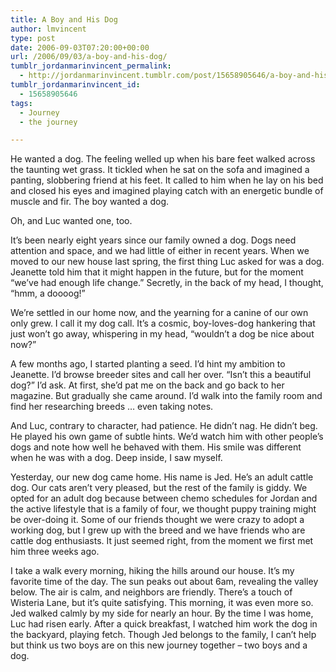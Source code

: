 ```yaml
---
title: A Boy and His Dog
author: lmvincent
type: post
date: 2006-09-03T07:20:00+00:00
url: /2006/09/03/a-boy-and-his-dog/
tumblr_jordanmarinvincent_permalink:
  - http://jordanmarinvincent.tumblr.com/post/15658905646/a-boy-and-his-dog
tumblr_jordanmarinvincent_id:
  - 15658905646
tags:
  - Journey
  - the journey

---
```

He wanted a dog. The feeling welled up when his bare feet walked across the taunting wet grass. It tickled when he sat on the sofa and imagined a panting, slobbering friend at his feet. It called to him when he lay on his bed and closed his eyes and imagined playing catch with an energetic bundle of muscle and fir. The boy wanted a dog.

Oh, and Luc wanted one, too.<!--more-->

It’s been nearly eight years since our family owned a dog. Dogs need attention and space, and we had little of either in recent years. When we moved to our new house last spring, the first thing Luc asked for was a dog. Jeanette told him that it might happen in the future, but for the moment “we’ve had enough life change.” Secretly, in the back of my head, I thought, “hmm, a doooog!”

We’re settled in our home now, and the yearning for a canine of our own only grew. I call it my dog call. It’s a cosmic, boy-loves-dog hankering that just won’t go away, whispering in my head, “wouldn’t a dog be nice about now?”

A few months ago, I started planting a seed. I’d hint my ambition to Jeanette. I’d browse breeder sites and call her over. “Isn’t this a beautiful dog?” I’d ask. At first, she’d pat me on the back and go back to her magazine. But gradually she came around. I’d walk into the family room and find her researching breeds … even taking notes.

And Luc, contrary to character, had patience. He didn’t nag. He didn’t beg. He played his own game of subtle hints. We’d watch him with other people’s dogs and note how well he behaved with them. His smile was different when he was with a dog. Deep inside, I saw myself.

Yesterday, our new dog came home. His name is Jed. He’s an adult cattle dog. Our cats aren’t very pleased, but the rest of the family is giddy. We opted for an adult dog because between chemo schedules for Jordan and the active lifestyle that is a family of four, we thought puppy training might be over-doing it. Some of our friends thought we were crazy to adopt a working dog, but I grew up with the breed and we have friends who are cattle dog enthusiasts. It just seemed right, from the moment we first met him three weeks ago.

I take a walk every morning, hiking the hills around our house. It’s my favorite time of the day. The sun peaks out about 6am, revealing the valley below. The air is calm, and neighbors are friendly. There’s a touch of Wisteria Lane, but it’s quite satisfying. This morning, it was even more so. Jed walked calmly by my side for nearly an hour. By the time I was home, Luc had risen early. After a quick breakfast, I watched him work the dog in the backyard, playing fetch. Though Jed belongs to the family, I can’t help but think us two boys are on this new journey together – two boys and a dog.

<div class="blogger-post-footer">
  <img loading="lazy" src="https://blogger.googleusercontent.com/tracker/9039099668816362935-6696079436609988545?l=jordansjourney2.blogspot.com" alt="" width="1" height="1" />
</div>